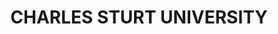 ---
lastmod: '2025-04-06T06:05:20+00:00'
latitude: -33.820797
layout: suburb
longitude: 149.474401
postcode: '2795'
state: NSW
title: CHARLES STURT UNIVERSITY
url: /nsw/charles-sturt-university/
---